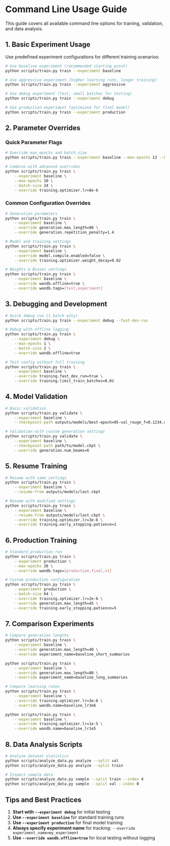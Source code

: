 # Command Line Usage Guide

This guide covers all available command line options for training, validation, and data analysis.

## 1. Basic Experiment Usage

Use predefined experiment configurations for different training scenarios:

```bash
# Use baseline experiment (recommended starting point)
python scripts/train.py train --experiment baseline

# Use aggressive experiment (higher learning rate, longer training)
python scripts/train.py train --experiment aggressive

# Use debug experiment (fast, small batches for testing)
python scripts/train.py train --experiment debug

# Use production experiment (optimized for final model)
python scripts/train.py train --experiment production
```

## 2. Parameter Overrides

### Quick Parameter Flags
```bash
# Override max_epochs and batch_size
python scripts/train.py train --experiment baseline --max-epochs 12 --batch-size 32

# Combine with advanced overrides
python scripts/train.py train \
    --experiment baseline \
    --max-epochs 10 \
    --batch-size 24 \
    --override training.optimizer.lr=8e-6
```

### Common Configuration Overrides
```bash
# Generation parameters
python scripts/train.py train \
    --experiment baseline \
    --override generation.max_length=80 \
    --override generation.repetition_penalty=1.4

# Model and training settings
python scripts/train.py train \
    --experiment baseline \
    --override model.compile.enabled=false \
    --override training.optimizer.weight_decay=0.02

# Weights & Biases settings
python scripts/train.py train \
    --experiment baseline \
    --override wandb.offline=true \
    --override wandb.tags=[test,experiment]
```

## 3. Debugging and Development

```bash
# Quick debug run (1 batch only)
python scripts/train.py train --experiment debug --fast-dev-run

# Debug with offline logging
python scripts/train.py train \
    --experiment debug \
    --max-epochs 1 \
    --batch-size 2 \
    --override wandb.offline=true

# Test config without full training
python scripts/train.py train \
    --experiment baseline \
    --override training.fast_dev_run=true \
    --override training.limit_train_batches=0.01
```

## 4. Model Validation

```bash
# Basic validation
python scripts/train.py validate \
    --experiment baseline \
    --checkpoint-path outputs/models/best-epoch=05-val_rouge_f=0.1234.ckpt

# Validation with custom generation settings
python scripts/train.py validate \
    --experiment baseline \
    --checkpoint-path path/to/model.ckpt \
    --override generation.num_beams=6
```

## 5. Resume Training

```bash
# Resume with same settings
python scripts/train.py train \
    --experiment baseline \
    --resume-from outputs/models/last.ckpt

# Resume with modified settings
python scripts/train.py train \
    --experiment baseline \
    --resume-from outputs/models/last.ckpt \
    --override training.optimizer.lr=3e-6 \
    --override training.early_stopping.patience=1
```

## 6. Production Training

```bash
# Standard production run
python scripts/train.py train \
    --experiment production \
    --max-epochs 20 \
    --override wandb.tags=[production,final,v1]

# Custom production configuration
python scripts/train.py train \
    --experiment production \
    --batch-size 64 \
    --override training.optimizer.lr=2e-6 \
    --override generation.max_length=45 \
    --override training.early_stopping.patience=5
```

## 7. Comparison Experiments

```bash
# Compare generation lengths
python scripts/train.py train \
    --experiment baseline \
    --override generation.max_length=40 \
    --override experiment_name=baseline_short_summaries

python scripts/train.py train \
    --experiment baseline \
    --override generation.max_length=80 \
    --override experiment_name=baseline_long_summaries

# Compare learning rates
python scripts/train.py train \
    --experiment baseline \
    --override training.optimizer.lr=3e-6 \
    --override wandb.name=baseline_lr3e6

python scripts/train.py train \
    --experiment baseline \
    --override training.optimizer.lr=1e-5 \
    --override wandb.name=baseline_lr1e5
```

## 8. Data Analysis Scripts

```bash
# Analyze dataset statistics
python scripts/analyze_data.py analyze --split val
python scripts/analyze_data.py analyze --split train

# Inspect sample data
python scripts/analyze_data.py sample --split train --index 4
python scripts/analyze_data.py sample --split val --index 0
```

## Tips and Best Practices

1. **Start with `--experiment debug`** for initial testing
2. **Use `--experiment baseline`** for standard training runs
3. **Use `--experiment production`** for final model training
4. **Always specify experiment name** for tracking: `--override experiment_name=my_experiment`
5. **Use `--override wandb.offline=true`** for local testing without logging

